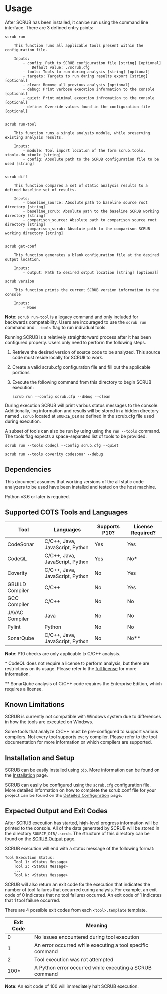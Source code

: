 # Usage

After SCRUB has been installed, it can be run using the command line interface. There are 3 defined entry points:

    scrub run

        This function runs all applicable tools present within the configuration file.

        Inputs:
            - config: Path to SCRUB configuration file [string] [optional]
                Default value: ./scrub.cfg
            - tools: Tools to run during analysis [string] [optional]
            - targets: Targets to run during results export [string] [optional]
            - clean: Remove all previous analysis [optional]
            - debug: Print verbose execution information to the console [optional]
            - quiet: Print minimal execution infromation to the console [optional]
            - define: Override values found in the configuration file [optional]


    scrub run-tool

        This function runs a single analysis module, while preserving existing analysis results.

        Inputs:
            - module: Tool import location of the form scrub.tools.<tool>.do_<tool> [string]
            - config: Absolute path to the SCRUB configuration file to be used [string]


    scrub diff

        This function compares a set of static analysis results to a defined baseline set of results.

        Inputs:
            - baseline_source: Absolute path to baseline source root directory [string]
            - baseline_scrub: Absolute path to the baseline SCRUB working directory [string]
            - comparison_source: Absolute path to comparison source root directory [string]
            - comparison_scrub: Absolute path to the comparison SCRUB working directory [string]


    scrub get-conf

        This function generates a blank configuration file at the desired output location.

        Inputs:
            - output: Path to desired output location [string] [optional]
            
    scrub version
    
        This function prints the current SCRUB version information to the console
        
        Inputs:
            - None

**Note**: `scrub run-tool` is a legacy command and only included for backwards compatability. Users are incouraged to use the `scrub run` command and `--tools` flag to run individual tools.


Running SCRUB is a relatively straightforward process after it has been configured properly. Users only need to perform the following steps.

1. Retrieve the desired version of source code to be analyzed. This source code must reside locally for SCRUB to work.
2. Create a valid scrub.cfg configuration file and fill out the applicable portions
3. Execute the following command from this directory to begin SCRUB execution:

    `scrub run --config scrub.cfg --debug --clean`

During execution SCRUB will print various status messages to the console. Additionally, log information and results will be stored in a hidden directory named `.scrub` located at `SOURCE_DIR` as defined in the scrub.cfg file used during execution.

A subset of tools can also be run by using using the `run --tools` command. The tools flag expects a space-separated list of tools to be provided.

    scrub run --tools codeql --config scrub.cfg --quiet
    
    scrub run --tools coverity codesonar --debug


## Dependencies

This document assumes that working versions of the all static code analyzers to be used have been installed and tested on the host machine.

Python v3.6 or later is required.

## Supported COTS Tools and Languages


| Tool            | Languages                        | Supports P10? | License Required? |
| --------------- | -------------------------------- | ------------- | ----------------- |
| CodeSonar       | C/C++, Java, JavaScript, Python  | Yes           | Yes               |
| CodeQL          | C/C++, Java, JavaScript, Python  | Yes           | No*               |
| Coverity        | C/C++, Java, JavaScript, Python  | No            | Yes               |
| GBUILD Compiler | C/C++                            | No            | Yes               |
| GCC Compiler    | C/C++                            | No            | No                |
| JAVAC Compiler  | Java                             | No            | No                |
| Pylint          | Python                           | No            | No                |
| SonarQube       | C/C++, Java, JavaScript, Python  | No            | No**              |

**Note**: P10 checks are only applicable to C/C++ analysis.

\* CodeQL does not require a license to perform analysis, but there are restrictions on its usage. Please refer to the [full license](https://github.com/github/codeql-cli-binaries/blob/main/LICENSE.md) for more information.

\** SonarQube analysis of C/C++ code requires the Enterprise Edition, which requires a license.

## Known Limitations

SCRUB is currently not compatible with Windows system due to differences in how the tools are executed on Windows.

Some tools that analyze C/C++ must be pre-configured to support various compilers. Not every tool supports every compiler. Please refer to the tool documentation for more information on which compilers are supported.

## Installation and Setup

SCRUB can be easily installed using `pip`. More information can be found on the [Installation](installation.md) page.

SCRUB can easily be configured using the `scrub.cfg` configuration file. More detailed information on how to complete the scrub.conf file for your project can be found on the [Detailed Configuration](configuration.md) page.


## Expected Output and Exit Codes

After SCRUB execution has started, high-level progress information will be printed to the console. All of the data generated by SCRUB will be stored in the directory `SOURCE_DIR/.scrub`. The structure of this directory can be found on the [SCRUB Output](output.md) page.

SCRUB execution will end with a status message of the following format:

    Tool Execution Status:
        Tool 1: <Status Message>
        Tool 2: <Status Message>
        ...
        Tool N: <Status Message>

SCRUB will also return an exit code for the execution that indicates the number of tool failures that occurred during analysis. For example, an exit code of 0 indicates that no tool failures occurred. An exit code of 1 indicates that 1 tool failure occurred.

There are 4 possible exit codes from each `<tool>.template` template.

| Exit Code | Meaning                                                   |
| --------- | --------------------------------------------------------- |
| 0         | No issues encountered during tool execution               |
| 1         | An error occurred while executing a tool specific command |
| 2         | Tool execution was not attempted                          |
| 100*      | A Python error occurred while executing a SCRUB command   |

**Note**: An exit code of 100 will immediately halt SCRUB execution.
